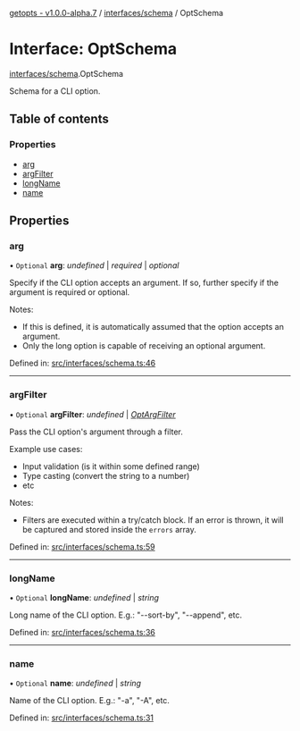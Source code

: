 [getopts - v1.0.0-alpha.7](../README.md) / [interfaces/schema](../modules/interfaces_schema.md) / OptSchema

# Interface: OptSchema

[interfaces/schema](../modules/interfaces_schema.md).OptSchema

Schema for a CLI option.

## Table of contents

### Properties

- [arg](interfaces_schema.optschema.md#arg)
- [argFilter](interfaces_schema.optschema.md#argfilter)
- [longName](interfaces_schema.optschema.md#longname)
- [name](interfaces_schema.optschema.md#name)

## Properties

### arg

• `Optional` **arg**: _undefined_ \| _required_ \| _optional_

Specify if the CLI option accepts an argument. If so, further specify if
the argument is required or optional.

Notes:

- If this is defined, it is automatically assumed that the option accepts
  an argument.
- Only the long option is capable of receiving an optional argument.

Defined in: [src/interfaces/schema.ts:46](https://github.com/prasadrajandran/node-getopts/blob/4a1b437/src/interfaces/schema.ts#L46)

---

### argFilter

• `Optional` **argFilter**: _undefined_ \| [_OptArgFilter_](interfaces_schema.optargfilter.md)

Pass the CLI option's argument through a filter.

Example use cases:

- Input validation (is it within some defined range)
- Type casting (convert the string to a number)
- etc

Notes:

- Filters are executed within a try/catch block. If an error is thrown, it
  will be captured and stored inside the `errors` array.

Defined in: [src/interfaces/schema.ts:59](https://github.com/prasadrajandran/node-getopts/blob/4a1b437/src/interfaces/schema.ts#L59)

---

### longName

• `Optional` **longName**: _undefined_ \| _string_

Long name of the CLI option.
E.g.: "--sort-by", "--append", etc.

Defined in: [src/interfaces/schema.ts:36](https://github.com/prasadrajandran/node-getopts/blob/4a1b437/src/interfaces/schema.ts#L36)

---

### name

• `Optional` **name**: _undefined_ \| _string_

Name of the CLI option.
E.g.: "-a", "-A", etc.

Defined in: [src/interfaces/schema.ts:31](https://github.com/prasadrajandran/node-getopts/blob/4a1b437/src/interfaces/schema.ts#L31)
